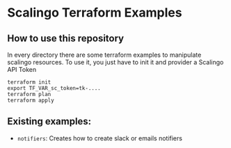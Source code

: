 # Scalingo Terraform Examples

## How to use this repository

In every directory there are some terraform examples to manipulate scalingo resources.
To use it, you just have to init it and provider a Scalingo API Token

```
terraform init
export TF_VAR_sc_token=tk-....
terraform plan
terraform apply
```

## Existing examples:

* `notifiers`: Creates how to create slack or emails notifiers
